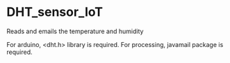 # DHT_sensor_IoT
Reads and emails the temperature and humidity

For arduino, <dht.h> library is required.
For processing, javamail package is required.
